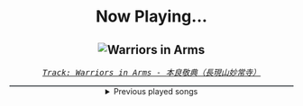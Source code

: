 <div align="center"> 
<h1>Now Playing...</h1>

![Warriors in Arms](https://i.scdn.co/image/ab67616d00001e0241a73c0f0c04229406a9e3bb)
--
_<samp><a href="https://open.spotify.com/track/354krlDj83bGZUbttrsV8l">Track: Warriors in Arms - 本良敬典（長現山妙常寺）</a></samp>_

<div style="border: 1px #4B5054 solid"></div>
<details>
  <summary>
    Previous played songs
  </summary>
  <table>
    <thead>
      <tr>
        <th>
          Artist
        </th>
        <th>
          Song
        </th>
        <th>
          Link
        </th>
      </tr>
    </thead>
    <tbody>
      <tr><td>本良敬典（長現山妙常寺）</td><td>Warriors in Arms</td><td><a href="https://open.spotify.com/track/354krlDj83bGZUbttrsV8l">https://open.spotify.com/track/354krlDj83bGZUbttrsV8l</a></td></tr><tr><td>グローリー・コーラス・トウキョウ</td><td>Devastated Fortress</td><td><a href="https://open.spotify.com/track/5XpcUkoCcbeCXL4tKIenoV">https://open.spotify.com/track/5XpcUkoCcbeCXL4tKIenoV</a></td></tr><tr><td>Breaking Benjamin</td><td>Awaken</td><td><a href="https://open.spotify.com/track/7hr0WyhqQxrK3SQ9ZQxjTu">https://open.spotify.com/track/7hr0WyhqQxrK3SQ9ZQxjTu</a></td></tr><tr><td>Breaking Benjamin</td><td>Awaken</td><td><a href="https://open.spotify.com/track/7hr0WyhqQxrK3SQ9ZQxjTu">https://open.spotify.com/track/7hr0WyhqQxrK3SQ9ZQxjTu</a></td></tr><tr><td>Breaking Benjamin</td><td>Awaken</td><td><a href="https://open.spotify.com/track/7hr0WyhqQxrK3SQ9ZQxjTu">https://open.spotify.com/track/7hr0WyhqQxrK3SQ9ZQxjTu</a></td></tr><tr><td>Breaking Benjamin</td><td>Awaken</td><td><a href="https://open.spotify.com/track/7hr0WyhqQxrK3SQ9ZQxjTu">https://open.spotify.com/track/7hr0WyhqQxrK3SQ9ZQxjTu</a></td></tr><tr><td>Breaking Benjamin</td><td>Awaken</td><td><a href="https://open.spotify.com/track/7hr0WyhqQxrK3SQ9ZQxjTu">https://open.spotify.com/track/7hr0WyhqQxrK3SQ9ZQxjTu</a></td></tr><tr><td>Breaking Benjamin</td><td>Awaken</td><td><a href="https://open.spotify.com/track/7hr0WyhqQxrK3SQ9ZQxjTu">https://open.spotify.com/track/7hr0WyhqQxrK3SQ9ZQxjTu</a></td></tr><tr><td>Breaking Benjamin</td><td>Awaken</td><td><a href="https://open.spotify.com/track/7hr0WyhqQxrK3SQ9ZQxjTu">https://open.spotify.com/track/7hr0WyhqQxrK3SQ9ZQxjTu</a></td></tr><tr><td>Breaking Benjamin</td><td>Awaken</td><td><a href="https://open.spotify.com/track/7hr0WyhqQxrK3SQ9ZQxjTu">https://open.spotify.com/track/7hr0WyhqQxrK3SQ9ZQxjTu</a></td></tr><tr><td>Breaking Benjamin</td><td>Awaken</td><td><a href="https://open.spotify.com/track/7hr0WyhqQxrK3SQ9ZQxjTu">https://open.spotify.com/track/7hr0WyhqQxrK3SQ9ZQxjTu</a></td></tr><tr><td>Breaking Benjamin</td><td>Awaken</td><td><a href="https://open.spotify.com/track/7hr0WyhqQxrK3SQ9ZQxjTu">https://open.spotify.com/track/7hr0WyhqQxrK3SQ9ZQxjTu</a></td></tr><tr><td>Breaking Benjamin</td><td>Awaken</td><td><a href="https://open.spotify.com/track/7hr0WyhqQxrK3SQ9ZQxjTu">https://open.spotify.com/track/7hr0WyhqQxrK3SQ9ZQxjTu</a></td></tr><tr><td>Breaking Benjamin</td><td>Awaken</td><td><a href="https://open.spotify.com/track/7hr0WyhqQxrK3SQ9ZQxjTu">https://open.spotify.com/track/7hr0WyhqQxrK3SQ9ZQxjTu</a></td></tr><tr><td>Breaking Benjamin</td><td>Awaken</td><td><a href="https://open.spotify.com/track/7hr0WyhqQxrK3SQ9ZQxjTu">https://open.spotify.com/track/7hr0WyhqQxrK3SQ9ZQxjTu</a></td></tr><tr><td>Breaking Benjamin</td><td>Awaken</td><td><a href="https://open.spotify.com/track/7hr0WyhqQxrK3SQ9ZQxjTu">https://open.spotify.com/track/7hr0WyhqQxrK3SQ9ZQxjTu</a></td></tr><tr><td>Breaking Benjamin</td><td>Awaken</td><td><a href="https://open.spotify.com/track/7hr0WyhqQxrK3SQ9ZQxjTu">https://open.spotify.com/track/7hr0WyhqQxrK3SQ9ZQxjTu</a></td></tr><tr><td>Breaking Benjamin</td><td>Awaken</td><td><a href="https://open.spotify.com/track/7hr0WyhqQxrK3SQ9ZQxjTu">https://open.spotify.com/track/7hr0WyhqQxrK3SQ9ZQxjTu</a></td></tr><tr><td>Breaking Benjamin</td><td>Awaken</td><td><a href="https://open.spotify.com/track/7hr0WyhqQxrK3SQ9ZQxjTu">https://open.spotify.com/track/7hr0WyhqQxrK3SQ9ZQxjTu</a></td></tr><tr><td>Breaking Benjamin</td><td>Awaken</td><td><a href="https://open.spotify.com/track/7hr0WyhqQxrK3SQ9ZQxjTu">https://open.spotify.com/track/7hr0WyhqQxrK3SQ9ZQxjTu</a></td></tr>
    </tbody>
  </table>
</details>

</div>
